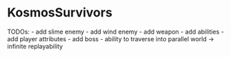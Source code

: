# KosmosSurvivors

TODOs:
	- add slime enemy
	- add wind enemy
	- add weapon
	- add abilities
	- add player attributes
	- add boss
	- ability to traverse into parallel world -> infinite replayability
